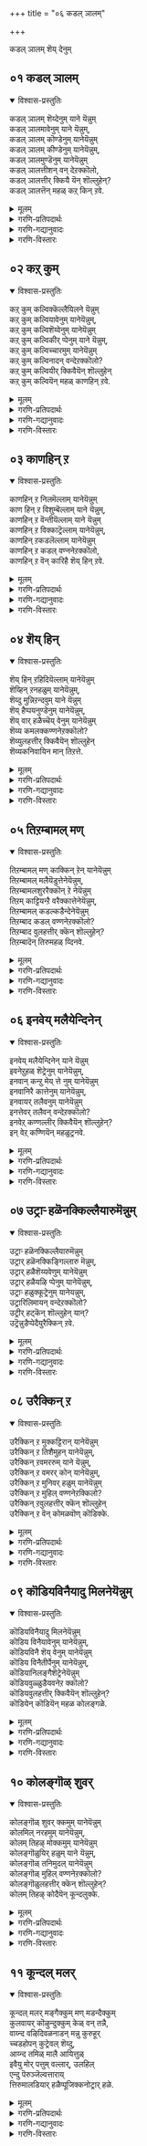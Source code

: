 +++
title = "०६ कडल् ञालम्"

+++

कडल् ञालम् शॆय् देनुम् 


## ०१ कडल् ञालम्
<details open><summary>विश्वास-प्रस्तुतिः</summary>

कडल् ञालम् शॆय्देनुम् याने यॆन्नुम्  
कडल् ञालमावेनुम् याने यॆन्नुम्,  
कडल् ञालम् कॊण्डेनुम् यानेयॆन्नुम्  
कडल् ञालम् कीण्डेनुम् यानेयॆन्नुम्,  
कडल् ञालमुण्डॆनुम् यानेयॆन्नुम्  
कडल् ञालत्तीशन् वन् देऱक्कॊलो,  
कडल् ञालत्तीर् क्कियै यॆन् शॊल्लुहेन्?  
कडल् ञालत्तॆन् महळ् कऱ् किन् ऱवे.
</details>

<details><summary>मूलम्</summary>

कडल् ञालम् शॆय्देनुम् याने यॆन्नुम्  
कडल् ञालमावेनुम् याने यॆन्नुम्,  
कडल् ञालम् कॊण्डेनुम् यानेयॆन्नुम्  
कडल् ञालम् कीण्डेनुम् यानेयॆन्नुम्,  
कडल् ञालमुण्डॆनुम् यानेयॆन्नुम्  
कडल् ञालत्तीशन् वन् देऱक्कॊलो,  
कडल् ञालत्तीर् क्कियै यॆन् शॊल्लुहेन्?  
कडल् ञालत्तॆन् महळ् कऱ् किन् ऱवे.
</details>

<details><summary>गरणि-प्रतिपदार्थः</summary>

कडल् ञालम् शॆय् देनुम् = कडलिनिन्द सुत्तुवरिद \(कडलिनिन्द मूडि बन्द\) भूमण्डलवन्नु सृष्टिसिदवळु, याने = नाने, ऎन्नुम् = ऎन्नुत्ताळॆ, कडल् ञालम् = कडलिन भूमियन्नु, आवेनुम् = ऒळहॊक्कवळू, याने ऎन्नुम् = नाने ऎन्नुत्ताळॆ, कडल् ञालम् कॊण्डॆनुम् = कडलिन भूमियन्नु याचिसि पडॆदुकॊण्डवळू, याने ऎन्नुम् = नाने ऎन्नुत्ताळॆ, कडल् ञालम् कीण्डेनुम् = कडलिन भूमियन्नु हिडिदु ऎत्तिदवनू, याने ऎन्नुम् = नाने ऎन्नुत्ताळॆ, कडल् ञालम् उण्डेनुम् = कडलिन भूमियन्नु उण्डवनू, याने ऎन्नुम् = नाने ऎन्नुत्ताळॆ, कडल् ञालत्तु ईशन् = कडलिन भूमिगॆ ऒडॆयनादवनु, वन्दु एऱि कॊलो = बन्दु \(अवळल्लि\) आवाहणॆगॊण्डिद्दानो हेगो, कडल् ञालत्तीर् क्कु = कडलिन भूमियल्लि वासिसुववरिगॆ, इयै = युक्तवागि, ऎन् शॊल्लुहेन् = एनु हेळलि, कडल् ञालत्तु = कडलिन भूमिय, ऎन् महळ् = नन्न मगळु, कऱ् किन् ऱवे = कलितिरुवुदे इदु. 
</details>

<details><summary>गरणि-गद्यानुवादः</summary>

कडलिन भूमण्डलवन्नु सृष्टिसिदवळु नाने ऎन्नुत्ताळॆ. कडलिन भूमियन्नु ऒळहॊक्कुवळु नाने ऎन्नुत्ताळॆ. कडलिन भूमियन्नु याचिसि पडॆदुकॊण्डवळू नाने ऎन्नुत्ताळॆ. कडलिन भूमियन्नु हिडिदु ऎत्तिदवळु नाने ऎन्नुत्ताळॆ. कडलिन भूमियन्नु उण्डवळु नाने ऎन्नुत्ताळॆ. कडलिन भूमिय ऒडॆयने बन्दु अवळल्लि आवाहनॆगॊण्डिद्दानो हेगो\! कडलिन भूमियल्लि वासिसुवरिगॆ युक्तवागि एनु हेळलि? कडलिन भूमिय नन्न मगळु कलितिरुवुदे इदु.
</details>

<details><summary>गरणि-विस्तारः</summary>

भक्तिय पारवश्यदिन्द परम भक्तनु हेळुव मातादरू हीगॆये\! भगवन्तनिगू तनगू याव अन्तरवू, याव भेदवू इल्लवॆन्दू, भगवन्तनु नडॆसुव दिव्याद्भुतकायगळॆल्लवूतन्नवे ऎम्ब एकीभाववन्नु व्यक्तपडिसुत्तानॆ ऎम्बुदन्नु इल्लि स्पष्टपडिसलागिदॆ. 

“कडल् ञालम् आवेनुम्................” – सृष्टिय आचॆ इद्दुकॊण्डु इडिय सृष्टियन्नु नडॆसिद परमात्म, अल्लिगे तन्न कार्यवन्नु निल्लिसलिल्ल. तन्न सृष्टिय ऎल्ल वस्तुगळल्लू – चिक्कदु, दॊड्डदु, अल्प, अतिशय ऎन्नदन्तॆ ताने अन्तर्यामियागिद्दुकॊण्डु, आ वस्तुगळु नडॆसुव ऎल्लक्कू साक्षियागिरुत्तानॆ. 

“कडल् ञालम् कॊण्डेनुम्.....................” – बलिचक्रवर्तिय अत्याशॆयनन्नु भगवन्तनु हेगॆ तडॆदिट्टनॆम्ब विषय इदु. बलिचक्रवर्तियु तानु माडुव नूरु यागगळिन्दले मूरु लोकगळ ऒडॆयने आगबल्लॆनॆन्दु बगॆदु, तॊम्बत्तॊम्बत्तु यागगळन्नु मुगिसि, नूरनॆय यागवन्नु नडॆसुत्तिद्द, देवेन्द्रनिगॆ भय हत्तितु. तन्नपदविगॆ इदरिन्द तप्पदॆ च्युतियुण्टागुवुदॆन्दु, हॆदरि भगवन्तनल्लि मॊरॆयिट्टनु. आग स्वामियु अत्याकर्षकनाद वामन वटुवागि अवतरिसि, बलिय याग शालॆगॆ बन्दु, तन्न हॆज्जॆयल्लि मूरु हॆज्जॆगळष्टु नॆलवन्नु याचिसि, बलियिन्द पडॆदुकॊण्डनु. याग समयदल्लि यारु एनन्ने बेडलि’इल्ल’ ऎन्नदन्तॆ अदन्नु नीडलेबेकॆम्ब नियमदन्तॆ, बलिय कुलगुरुवाद शुक्राचार्यरु अदन्नु निराकरिसॆन्दु ऎच्चरिसिदरू सह बिडदॆ, बलियिन्द पडॆद दानदिन्द स्वामियु सन्तोषगॊण्डु, त्रिविक्रमनागि बॆळॆदु, तन्न ऒन्दु हॆज्जॆयन्नु विस्तरिसि, भूमियॆल्लवन्नू आवरिसि, अदष्टन्नू ऒन्दे हॆज्जॆयिन्द अळॆदुकॊण्डनु. इल्लिय कतॆ इदु. 

“कडल् ञालम् कीण्डेनुम्” – भगवन्तनु स्वीकरिसिद महावराहावतारद विषय इदु. हिरण्याक्षनु भूमियन्नु कद्दु आळवाद कडलिनल्लि मुळुगिसि, ऎल्लियो कडलल्लिये अडगिकॊण्डाग, भगवन्तनु भूमियन्नु रक्षिसुवुदक्कागि, महावराहनागि अवतरिसिदनु. मत्तु कडलल्लि प्रवेशिसि, अडगिकॊण्डिद्द हिरण्याक्षनन्नु कॊन्दु भूमियन्नु तन्न कोरॆहल्लिनिन्द हिडिदु मेलक्कॆत्ति, अदर स्थानदल्लि निल्लिसिदनु. 

“कडल् ञालम् उण्डेनुम्..............प्रळय काल बन्दाग, तन्न सृष्टि नाशवागदिरलॆन्दु, भगवन्तनु इडिय भूमण्डलवन्ने अदरल्लिरुव ऎल्ला चराचरवस्तुगळ सहितवागि ऒट्टागि कबळिसि, ऎल्लवन्नू तन्न हॊट्टॆयल्लि अडगिसिट्टुकॊण्डु, मरुसृष्टियवरॆगॆ रक्षिसुत्तानॆ. 

“कडल् ञालत्तीशन्” – भूमण्डलक्कॆ मात्रवल्लदॆ, तन्न ऎल्ला सृष्टिगू अवने ऒडॆयनु.

’नायकि’य तायि हेळुत्ताळॆ- तायन्दिरे, ई नन्न मगळु तन्न मनबन्दन्तॆ मातनाडुत्ताळॆ. अवळल्लि सर्वेश्वरनु अवाहितनागिद्दानो काणॆ\! भूमिय मेलॆ बाळुत्तिरुव निमगॆ इदन्नु नानु हेगॆ विवरिसिकॊळ्ळलि? ई भूमियन्नु सृष्टिसिदवळु ताने ऎन्दू, सृष्टियागिरुव ऒन्दॊन्दु वस्तुविन अन्तर्यामियागियू इरुववळु ताने ऎन्दू, भूमियन्नु याचिसि, अदन्नु ताने पडॆदुकॊण्डवळॆन्दू, मुळुगि होद भूमियन्नु उद्धरिसिदवळू ताने ऎन्दू, भूमिय ऒडॆयळु ताने ऎन्दु हेळिकॊळ्ळुत्ताळल्ल\! इवळु कलितिरुव मातुगळन्नु कुरितु नानेनु हेळलि?

अत्यन्त केवल भक्तनु हेळुव मातादरू इदे. ताने भगवत्स्वरूपवॆन्दू, भगवन्तनिगू तनगू भेदवॆल्लियदु ऎम्ब भाववन्नु इदु स्पष्टपडिसुत्तदॆ ऎनिसुत्तदॆ.
</details>



## ०२ कऱ् कुम्
<details open><summary>विश्वास-प्रस्तुतिः</summary>

कऱ् कुम् कल्विक्कॆल्लैयिलने यॆन्नुम्  
कऱ् कुम् कल्वियावेनुम् यानेयॆन्नुम्,  
कऱ् कुम् कल्विशॆय्वेनुम् यानेयॆन्नुम्  
कऱ् कुम् कल्विकीर् प्पेनुम् याने यॆन्नुम्,   
कऱ् कुम् कल्विच्चारमुम् यानेयॆन्नुम्  
कऱ् कुम् कल्विनादन् वन्देऱक्कॊलो?  
कऱ् कुम् कल्वियीर् क्किवैयॆन् शॊल्लुहेन्  
कऱ् कुम् कल्वियॆन् महळ् काणहिन् ऱवे.
</details>

<details><summary>मूलम्</summary>

कऱ् कुम् कल्विक्कॆल्लैयिलने यॆन्नुम्  
कऱ् कुम् कल्वियावेनुम् यानेयॆन्नुम्,  
कऱ् कुम् कल्विशॆय्वेनुम् यानेयॆन्नुम्  
कऱ् कुम् कल्विकीर् प्पेनुम् याने यॆन्नुम्,   
कऱ् कुम् कल्विच्चारमुम् यानेयॆन्नुम्  
कऱ् कुम् कल्विनादन् वन्देऱक्कॊलो?  
कऱ् कुम् कल्वियीर् क्किवैयॆन् शॊल्लुहेन्  
कऱ् कुम् कल्वियॆन् महळ् काणहिन् ऱवे.
</details>

<details><summary>गरणि-प्रतिपदार्थः</summary>

कऱ् कुम् = कलियतक्क, कल्विक्कु = विद्यॆगॆ, \(ज्ञानक्कॆ\), ऎल्लै = मिति, इलने ऎन्नुम् = इल्लवल्ल ऎन्नुत्ताळॆ, कऱ् कुम् = कलियतक्क, कल्वि = विद्यॆ \(ज्ञान\), आवेनुम् = आत्मनू, याने = नाने, ऎन्नुम् = ऎन्नुत्ताळॆ, कऱ् कुम् = कलियुव, कल्वि = विद्यॆयन्नु \(ज्ञानवन्नु\) शॆय् वेनुम् = उण्टुमाडुववनू \(सृष्टिसुववनू\), याने ऎन्नुम् = नाने ऎन्नुत्ताळॆ, कऱ् कुम् कल्वि= कलियुव विद्यॆयन्नु \(ज्ञानवन्नु\) तीर् प्पेनुम् = कॊनॆगाणिसुववनू, याने ऎन्नुम् = नाने ऎन्नुत्ताळॆ, कऱ् कुम् = कल्वि = कलियुव विद्यॆय \(ज्ञानद\), चारम् = सारवु, याने ऎन्नुम् = नाने ऎन्नुत्ताळॆ, कऱ् कुम् कल्विनादर् = कलियुव विद्यॆगॆ \(ज्ञानक्कॆ\) नाथनु, वन्देर् कॊलो \(वन्दु\+एरि\+कॊलो\) = बन्दु आवाहनॆगॊण्डिद्दाळॆयो, कऱ् कुम् कल्वियर् कु = कलियतक्क विद्यॆयन्नु कलितवरिगॆ \(कलियुववरिगॆ\) इवै = इवुगळन्नु, ऎन् शॊल्लुहेन् = एनु हेळलि, कऱ् कुम् = कलियुव, कल्वि= विद्यॆयन्नु, ऎन्महळ् = नन्नमगळु, काणहिन् ऱवे = काणुत्तिरुवुवुगळन्ने. 
</details>

<details><summary>गरणि-गद्यानुवादः</summary>

कलियुत्तिरुव कण्णॆदुरल्लि काणुत्तिरुव ई विद्यॆय विषयदल्लि एनु हेळलि? कलियतक्क विद्यॆगॆ \(ज्ञानक्कॆ\) मितिऎम्बुदे इल्ल ऎन्नुत्ताळॆ. कलियतक्क आ विद्यॆगॆ \(ज्ञानक्कॆ\) आत्मनू नाने ऎन्नुत्ताळॆ. कलियुव विद्यॆयन्नु \(ज्ञानवन्नु\) उण्टुमाडुववनू नाने ऎन्नुत्ताळॆ. कलियुव विद्यॆयन्नु \(ज्ञानवन्नु\) मुगिसुववनू नाने ऎन्नुत्ताळॆ. कलियुव विद्यॆय \(ज्ञानद\) शरवे नानु ऎन्नुत्ताळॆ. कलियुव विद्यॆय नाथने बन्दु \(इवळल्लि\) आवाहनॆगॊण्डिद्दानो हेगो? 
</details>

<details><summary>गरणि-विस्तारः</summary>

भगवन्तनु ज्ञानस्वरूपि. ऎल्ला विद्यॆगळू कलिसतक्कद्दु भगवन्तनन्नु कुरित ज्ञानवन्ने, हागॆ कलियुत्त, ऎल्ला विद्यॆगळल्लि प्रावीण्यतॆ पडॆयुवुदक्कॆ कॊनॆ ऎम्बुदे इल्ल. ऎष्टु अल्पवागि कलितरू, अदरिन्दले भगवन्तनन्नु अरितुकॊळ्ळबहुदु. एकॆन्दरॆ भगवन्तनु कलियतक्क ऎल्ल विद्यॆगळ सारवे? 

\(कऒयुव विद्यॆगॆ आदियाद ’अ’कारवे सर्वेश्वर’ ऎन्दन्तॆ\)

नायकिय तायि हेळुत्ताळॆ- तायन्दिरे, ईग अक्षराभ्यासवन्नु मॊदलु माडिरुव नन्न मगळु हेळुव मातुगळिगॆ नानेनु हेळलि? “विद्यॆ अथवा ज्ञानक्कॆ मितियुण्टे? विद्यॆयॆल्लक्कु अन्तरात्मनु नाने ऎन्नुत्ताळॆ. अदर सारवू नाने\! विद्यॆयॆल्लवू नाने\! अदर सारवू नाने\! विद्यॆगॆ अन्त्यवू नाने” ऎन्दु मुन्तागि हेळुत्ताळल्ल\! विद्याधिदेवतॆयाद भगवन्तने अवळल्लि आह्वानगॊण्डु, अवळ बायिन्द हीगॆल्ला आडिसुत्तानो हेगो?
</details>



## ०३ काणहिन् ऱ
<details open><summary>विश्वास-प्रस्तुतिः</summary>

काणहिन् ऱ निलमॆल्लाम् यानेयॆन्नुम्  
काण हिन् ऱ विशुम्बॆल्लाम् याने यॆन्नुम्,   
काणहिन् ऱ वॆन्तीयॆल्लाम् याने यॆन्नुम्  
काणहिन् ऱ विक्काट्रॆल्लाम् यानेयॆन्नुम्,  
काणहिन् ऱकडलॆल्लाम् यानेयॆन्नुम्  
काणहिन् ऱ कडल् वण्ननेऱक्कॊलो,  
काणहिन् ऱ वॆन् कारिहै शॆय् हिन् ऱवे.
</details>

<details><summary>मूलम्</summary>

काणहिन् ऱ निलमॆल्लाम् यानेयॆन्नुम्  
काण हिन् ऱ विशुम्बॆल्लाम् याने यॆन्नुम्,   
काणहिन् ऱ वॆन्तीयॆल्लाम् याने यॆन्नुम्  
काणहिन् ऱ विक्काट्रॆल्लाम् यानेयॆन्नुम्,  
काणहिन् ऱकडलॆल्लाम् यानेयॆन्नुम्  
काणहिन् ऱ कडल् वण्ननेऱक्कॊलो,  
काणहिन् ऱ वॆन् कारिहै शॆय् हिन् ऱवे.
</details>

<details><summary>गरणि-प्रतिपदार्थः</summary>

काणहिन् ऱ = कण्णॆदुरल्लिरुव, निलम् ऎल्लाम् = भूमियॆल्लवू, याने ऎन्नुम् = कण्णिगॆ काणिसुव ऎल्ला आकाशवू, याने ऎन्नुम् = नाने ऎन्नुत्ताळॆ, काणहिन् ऱ = कण्णॆदुरिगॆ अनुभविसुत्तिरुव, वॆम् ती ऎल्लाम् = सुडुव बॆङ्कियॆल्ला, याने ऎन्नुम् = नाने ऎन्नुत्ताळॆ, काणहिन् ऱ = अनुभविसुत्तिरुव \(बीसुत्तिरुव, वस्तुगळन्नु काणुवन्तॆ अलुगिसुत्तिरुव\) इकाट्रु ऎल्लाम् = ई गाळियॆल्ला, याने ऎन्नुम् = ऎन्नुत्ताळॆ, काणहिन् ऱ = अपारवागि काणुत्तिरुव, कडल् ऎल्लाम् = ऎल्ला कडलू, याने ऎन्नुम् = नाने ऎन्नुत्ताळॆ,द् काणहिन् ऱ = \(ई ऎल्ला रूपगळल्लू\) काणुत्तिरुव, कडल् वण्नन् = कडलवण्ननु \(भगवन्तनु\), एऱ कॊलो = आवाहनॆयागिद्दानो काणॆ, काणहिन् ऱ = नम्मॆदुरल्लि बाळुत्तिरुव, उलहत्तीर्क्कू = लोकिगरिगॆ, ऎन् शॊल्लुहेन् = एनु हेळलि, काणकिन् ऱ, = अनुभविसि काणुत्तिरुव, ऎन् कारि है = नन्न मगळु, शॆय्हिन् ऱवॆ = माडुत्तिरुवुदन्नॆल्ला. 
</details>

<details><summary>गरणि-गद्यानुवादः</summary>

कण्णॆदुरल्लिरुव ऎल्ला भूमियू नाने ऎन्नुत्ताळॆ. कण्णिगॆ काणिसुव ऎल्ला आकाशवू नाने ऎन्नुत्ताळॆ, कण्णॆदुरल्लि अनुभविसुत्तिरुव सुडुव बॆङ्कियॆल्लवू नाने ऎन्नुत्ताळॆ. कण्णिगॆ काणुवन्तॆ स्पर्शिसुत्ता वस्तुगळन्नु अलुगिसुव ई गाळियॆल्लवू नाने ऎन्नुत्ताळॆ. मितियिल्लदन्तॆ काणुत्तिरुव ऎल्ला कडलू नाने ऎन्नुत्ताळॆ. नन्न मगळु अनुभविसि माडुत्तिरुवुदु ऎल्लवू नाने ऎन्नुत्ताळॆ. नम्मॆदुरल्लि बाळुत्तिरुव लोकिगरिगॆ नानेनु हेळलि? 
</details>

<details><summary>गरणि-विस्तारः</summary>

नॆल, नीरु, बॆङ्कि, गाळि, बानु – इवुगळन्नु पञ्चभूतगळु ऎन्नुत्तारॆ. ऎल्लवू भगवन्तन सृष्टिये. ऎल्लवन्नू भगवन्तन स्वरूप ऎन्नुत्तारॆ. ’प्रकृति’ ऎम्ब भगवन्तन स्वरूप अदेये. हागॆ तिळिदु भाविसुववरु भगवद्भक्तरु. प्रापञ्चिक जीवन नडॆसुत्तिरुव सामान्य जनरिगॆ ई विषय तिळियुवुदिल्ल. तम्म जीवनद मार्गवॊन्दे सरियाद ऒप्पुव मार्गवॆन्दू मिक्कॆल्ल बगॆय कॆलस, नडतॆगळु विचित्रवॆन्दू काणिसुवुदु ई प्रापञ्चिकरिगॆ. ई विषयवन्नु ई पाशुर हेळुत्तदॆ. 

लोकिगळु ऎन्दिद्दरू लोकिगरे. अवरिगॆ भगवद्विषयवद अनुभवगळू, अवुगळन्नु कुरित मातुगळू अरिवागुवुदादरू हेगॆ? तम्महादियल्लिरद इतररन्नु अवरु विचित्र मनुष्यरॆन्दू, अरॆहुच्चरॆन्दू, बुद्धिगॆट्टवरॆन्दू हास्यमाडुत्ता, अणकमाडुत्ता, हिंसिसुत्ता बाळुवुदे अवर कॆलस. 

’नायकि’य तायि हेळुत्ताळॆ. नन्न मगळु भगवद्विषयवादवुगळल्लिये मुळुगि तेलुववळु. अवळ कण्णिगॆ काणिसुव ऎल्लवू, अवळु अनुभविसुवुदॆल्लवू, भगवत्स्वरूपवे. अदक्कॆ तक्क हागॆ अवळ नडॆ, नुडि, आचारगळु. नम्म जॊतॆयल्लि, अवळ कण्णॆदुरल्लि वासिसुव लोकिगरिगॆ ई विषयवन्नु नानु हेगॆ विवरिसलि? हेगॆ अरिवु माडिकॊडलि? एनु हेळि अवरन्नु नम्बिसलि?
</details>



## ०४ शॆय् हिन्
<details open><summary>विश्वास-प्रस्तुतिः</summary>

शॆय् हिन् ऱहिदियॆल्लाम् यानेयॆन्नुम्  
शॆय्हिन् ऱनहळुम् यानेयॆन्नुम्,  
शॆय्दु मुन्निऱन्दवुम् याने यॆन्नुम्  
शॆय् हैप्पयनुण्डेनुम् यानेयॆन्नुम्,  
शॆय् वार् हळैच्चॆय् वेनुम् यानेयॆन्नुम्  
शॆय्य कमलक्कण्णनेऱक्कॊलो?  
शॆय्युलहत्तीर् क्किवैयॆन् शॊल्लुहेन्  
शॆय्यकनिवायिन मान् तिऱत्ते.
</details>

<details><summary>मूलम्</summary>

शॆय् हिन् ऱहिदियॆल्लाम् यानेयॆन्नुम्  
शॆय्हिन् ऱनहळुम् यानेयॆन्नुम्,  
शॆय्दु मुन्निऱन्दवुम् याने यॆन्नुम्  
शॆय् हैप्पयनुण्डेनुम् यानेयॆन्नुम्,  
शॆय् वार् हळैच्चॆय् वेनुम् यानेयॆन्नुम्  
शॆय्य कमलक्कण्णनेऱक्कॊलो?  
शॆय्युलहत्तीर् क्किवैयॆन् शॊल्लुहेन्  
शॆय्यकनिवायिन मान् तिऱत्ते.
</details>

<details><summary>गरणि-प्रतिपदार्थः</summary>

शॆय् हिन् ऱ किदि ऎल्लाम् = माडुत्तिरुव\(ईगिन\)दॆल्लवू, याने ऎन्नुम् = नाने ऎन्नुत्ताळॆ, शॆय् हिन् ऱनहळुम् = मुन्दॆ माडबेकादद्दॆल्लवू, याने ऎन्नुम् = नाने ऎन्नुत्ताळॆ, शॆय् है पयन् उण्डेनुम् = माडुव कर्मद फलवन्नु उण्णुववनू याने ऎन्नुम् = नाने ऎन्नुत्ताळॆ, शॆय् वार् हळै = कर्ममाडुववरन्नु, शॆय् वॆनुम् = सृष्टिसुववनू, याने ऎन्नुम् = नाने ऎन्नुत्ताळॆ, शॆय्यकमलम् = कॆन्दावरॆयन्तॆ \(विशालवू आकर्षकवू आद\), कण्णने = कण्णुळ्ळवने, एऱकिलो = आवाहनॆगॊण्डिद्दानो हेगो? शॆय् उलत्तीर् क्कू = कर्मदल्लि तॊडगिरुव लोकिगरिगॆ, इवै = इवुगळन्नु, ऎन् शॊल्लुहेन् = एनॆन्दु हेळलि? शॆय्य = कॆम्पगिरुव, कनिवायिन् = हण्णिनन्तॆ तुटिगळिरुव, मान् तिऱत्ते = जिङ्कॆयन्तॆ चञ्चलळागिरुव रीतियवळ विषयवागि. 
</details>

<details><summary>गरणि-गद्यानुवादः</summary>

ईग माडुवदॆल्लवू नाने ऎन्नुत्ताळॆ. मुन्दॆ माडबहुदादवॆल्ला नाने ऎन्नुत्ताळॆ. हिन्दॆ माडियादद्दॆल्ला नाने ऎन्नुत्ताळॆ माडुव कर्मकर्मद फलवन्नुण्णुववनू नाने ऎन्नुत्ताळॆ. कर्ममाडुववरन्नु सृष्टिसिदवनू नाने ऎन्नुत्ताळॆ. कॆन्दावरॆयन्तॆ विशालवू आकर्षकवू आद कण्णुळ्ळवने आवाहनॆगॊण्डिद्दानो हेगो? कर्मदल्लि तॊडगिरुव लोकिगरिगॆ, कॆम्पगॆ हण्णिनन्तिरुव जिङ्कॆयन्तॆ चञ्चलळागिरुववळ विषयदल्लि इवुगळन्नु एनॆन्दु हेळलि? 
</details>

<details><summary>गरणि-विस्तारः</summary>

’नायकि’ य तायि हेळुत्ताळॆ- तायन्दिरे, नीवु ई लोकदल्लिद्दु इल्लिन कर्मगळल्लि निरतरागिरुववरु. नन्न मगळादरो “भूत, वतमान, भविष्यत्तुगळल्लि अडागिरुव कर्मगळन्नॆल्ला नडॆसुववनु नाने” ऎन्नुत्ताळॆ. “आ कर्मफलगळन्नॆल्ला उण्णुववनू नाने” ऎन्नुत्ताळॆ. कर्मगळल्लि तॊडगिरुव इहलोकद कर्मजीविगळन्नु सृष्टिसिदवनू नाने” ऎन्नुत्ताळॆ. इदक्कॆल्ल, कॆन्दावरॆयन्तॆ सुन्दरवूआकर्षकवू आद आ सर्वेश्वरने अवळल्लि आवाहनॆगॊण्डिद्दानो हेगो\! जिङ्कॆय कण्णिन चपलाक्षियू, तॊण्डॆहण्णिन तुटियुळ्ळवळू आद नन्न मगळ विचित्रस्वभाववन्नु एनॆन्दु हेळलि\!
</details>



## ०५ तिऱम्बामल् मण्
<details open><summary>विश्वास-प्रस्तुतिः</summary>

तिऱम्बामल् मण् काक्किन् ऱेन् यानेयॆन्नुम्  
तिऱम्बामल् मलैयॆडुत्तेनेयॆन्नुम्,  
तिऱम्बामलशुररैक्कॊन् ऱे नेयॆन्नुम्  
तिऱम् काट्टियन्ऱै वरैक्कात्तेनेयॆन्नुम्,  
तिऱम्बामल् कडल्कडैन्देनेयॆन्नुम्  
तिऱम्बाद कडल् वण्णनेऱक्कॊलो?  
तिऱम्बाद वुलहत्तीर् क्कॆन् शॊल्लुहेन्?  
तिऱम्बादॆन् तिरुमहळ् य्दिनवे.
</details>

<details><summary>मूलम्</summary>

तिऱम्बामल् मण् काक्किन् ऱेन् यानेयॆन्नुम्  
तिऱम्बामल् मलैयॆडुत्तेनेयॆन्नुम्,  
तिऱम्बामलशुररैक्कॊन् ऱे नेयॆन्नुम्  
तिऱम् काट्टियन्ऱै वरैक्कात्तेनेयॆन्नुम्,  
तिऱम्बामल् कडल्कडैन्देनेयॆन्नुम्  
तिऱम्बाद कडल् वण्णनेऱक्कॊलो?  
तिऱम्बाद वुलहत्तीर् क्कॆन् शॊल्लुहेन्?  
तिऱम्बादॆन् तिरुमहळ् य्दिनवे.
</details>

<details><summary>गरणि-प्रतिपदार्थः</summary>

तिऱम्बामल् = \(नीति नियमगळन्नु\) स्वल्पवू तप्पदन्तॆ, मण् = भूलोकवन्नु, काक्किन् ऱेन् = रक्षिसुत्तेनॆ, याने ऎन्नुम् = नाने ऎन्नुत्ताळॆ, तिर्सम्बामल्= चलिसदन्तॆ \(दृढवागि\), मलै ऎडुत्तेने = बॆट्टवन्नु ऎत्तिहिडिदॆनल्ल, ऎन्नुम् = ऎन्नुत्ताळॆ, तिऱम्बामल् = हिम्मॆट्टदन्तॆ, अशुररै= राक्षसरन्नु, कॊन् ऱेने = कॊल्लुवॆनल्ल, ऎन्नुम् = ऎन्नुत्ताळॆ, तिऱम् काट्टि = मार्गवन्नु \(उपायवन्नु\) तोरिसि, अन्ऱु = अन्दु \(हिन्दिन कालदल्लि\), ऐवरै = ऐवरन्नु पाण्डवरन्नु\), कात्तेने = रक्षिसिदॆनल्ल, ऎन्नुम् = ऎन्नुत्ताळॆ. तिऱम्बामल् = निर्धारक्कॆ तप्पदन्तॆ, कडल् = कडलन्नु, कडैन्देने = तडॆदॆनल्ल, ऎन्नुम्= ऎन्नुत्ताळॆ, तिऱम्बाद = तन्न रक्षणॆय हॊणॆयन्नु तप्पद, कडल् वण्णन् = कडलवण्ननु, \(सर्वेश्वरनु\), एऱकॊलो = आवाहनॆगॊण्डिद्दानो हेगो, तिऱम्बाद = \(निम्म\) दारियन्नु बिडद \(नीवु हेळुव प्रापञ्चिक रीतियल्ले हेळुत्तिरुव\), उलहत्तीर् क्कु = लोकिगरिगॆ, ऎन् शॊल्लुहेन् = एनु हेळलि? तिऱम्बाद = नम्म दारिगॆ \(लोकिगर दारिगॆ\) बरद, ऎन्= नन्न, तिरुमहळ् = सकलैश्वर्यसम्पन्नळाद मगळु, ऎय्दिनवे = पडॆदिरुअ रीतियन्नु कुरितु. 
</details>

<details><summary>गरणि-गद्यानुवादः</summary>

’नीति नियमगळन्नु स्वल्पवू तप्पदन्तॆ भूलोकवन्नु नाने रक्षिसुत्तेनॆ’ ऎन्नुत्ताळॆ. ’चलिसदन्तॆ दृढवागि बॆट्टवन्नु ऎत्तिहिडिद्नल्ल’ ऎन्नुत्ताळॆ. हिम्मॆट्टदन्तॆ राक्षसरन्नु कॊन्दॆनल्ल’ ऎन्नुत्ताळॆ. ’मार्गवन्नु \(उपायवन्नु\)तोरिसि, अन्दु, ऐवरन्नु रक्षिसिदॆनल्ल’ ऎन्नुत्ताळॆ. ’निर्धारक्कॆ तप्पदन्तॆ कडलन्नु कडॆदॆनल्ल’ ऎन्नुत्ताळॆ. तन्न रक्षणॆय हॊणॆयन्नु तप्पद कडलवण्णनाद सर्वेश्वरनु आवाहनॆगॊण्डिद्दानो हेगो? निम्म दारियन्नु बिडद \(प्रापञ्चिक रीतियल्ले हेळुत्तिरुव\) लोकिगरिगॆ एनु हेळलि? लोकिगर दारिगॆ बरद सकलैश्वर्य सम्पन्नळाद नन्न मगळु पडॆदिरुव रीतियन्नु कुरितु.
</details>

<details><summary>गरणि-विस्तारः</summary>

भगवन्तन गुणगान इल्लियू ऒन्दुरीतियल्लि नडॆयुत्तदॆ.

“तिऱम्बामल् मण् काक्किन् ऱेने” – ऎरडु विषयगळ सूचनॆ इल्लि काणुत्तदॆ. हिरण्याक्षनु भूमियन्नु कद्दॊय्दु कडलल्लि अडगिकॊण्डाग, भगवन्तनु महावराहनागि अवतरिसि, अवनन्नु कॊन्दु भूमियन्नु अदर स्थानदल्लिरिसिदनु. इदु ऒन्दु विषय. प्रतिप्रळय \(दैनन्दिन प्रळय\) नडॆयुवागलू, भगवन्तनु भूमियन्नु इडियागि कबळिसि, तन्न हॊट्टॆयल्लिट्टु रक्षिसुत्तानॆ. मत्तॆ अदन्नु अदर स्थानदल्लि इरिसुत्तानॆ. 

’तिऱम्बामल् मलैऎडुत्तॆने” – इल्लियू ऎरडु विषयगळु बरुत्तवॆ. समुद्रमथनद कालदल्लि, मन्दरपर्वतवु मुळुगिहोगदन्तॆ भगवन्तनु महाकूर्मनागि अवतरिसि, अदरडियल्लि निन्तु, आ कार्यवन्नु साधिसिकॊट्टनु – इन्दु ऒन्दु विषय. श्रीकृष्णावतारदल्लि भगवन्तनु बालकृष्णनागिये, गोवर्धनगिरियन्नॆत्ति हिडिदु, अदरडियल्लि एळुदिनगळ काल देवेन्द्रनु सुरिसिद सततवाद बिरुसु मळॆयिन्द इडिय नन्दगोकुलद गोवळरन्नू गोवुगळन्नू रक्षिसिदनु – इदु इन्नॊन्दु. 

“तिऱम्बामल् अशुररैकॊन् ऱेने” – इदु भगवन्तन मुख्य कर्तव्य. यावयाव कालदल्लि असुरर हाअळि हॆच्चुत्तदॆये आगलॆल्ला भगवन्तनु ऒन्दल्ल ऒन्दु रीतियल्लि अवरन्नु निग्रहिसि, कॊन्दु, सज्जनर रक्षणॆ माडुत्तानॆ. इदु वराह नरसिंह, राम, कृष्णावतारगळल्लि काणबहुदु. 

तिऱम् काट्टि.................कात्तेने” – धर्मप्रवर्तकराद पञ्चपाण्डवर बॆम्बलिगनागि निन्तु, भगवन्तनु अवरिगॆ कौरवरिन्द बन्द ऎल्ल बगॆय तॊन्दरॆगळन्नू निवारिसिदनु, श्रीकृष्णनागि. पाण्डवरु नन्न पञ्चप्राणगळु ऎन्दु भाविसिद्दनल्लवे भगवन्त\!

“तिऱम्बामल् कडल् कडैन्देने” – देवतॆगळन्नु ऎडॆबिडदन्तॆ पीडिसुत्तिद्द दानवरिन्द देवतॆगळन्नु तप्पिसि, अवरिगॆ अमरत्ववन्नु नीडुवुदक्कागि, भगवन्तनु पाल्गडलन्नु देवदानवरिन्दले कडॆयिसिदनु. अदक्कॆ मन्दर पर्वतवन्नु कडॆगोलन्नागियू, वासुकियन्नु कडॆयुव हग्गवागियू माडि, ताने महाकूर्मनागि अदरडियल्लि निन्तु, कडलन्नु कडॆयिसि, अमृतवन्नु पडॆदु, अदन्नु देवतॆगळिगॆ मात्रवे हञ्चि, अवरन्नु अमररन्नागिसिदनु. 

“तिऱम्बाद वुलहत्तीर् क्कॆन्न शॊल्लुहेन्” – लोकिगरु तम्म प्रापञ्चिक मार्गवन्नु बिट्टुकॊडुववरल्ल. भगवद्विषयवन्नु अवरिगॆ ऎष्टॆष्टु हेळिदरू व्यर्थ. 

’नायकि’य तायि हेळुत्ताळॆ- तायन्दिरे, नीवु निम्म जीवनद रीतियन्नु बिट्टुकॊडुवुदिल्लवल्ल. नन्न मगळु प्रापञ्चिक मार्गवन्नु तॊरॆदु नडॆयुत्तिरुवळु. अवळु हेळुव मातुगळॆल्ल भगवद्विषयवे. अवळु हेळुव मातुगळन्नु केळिदरॆ, भगवन्तने अवळल्लि आवाहनॆगॊण्डु आडुत्तिरुवनो ऎनिसुत्तदॆ. ऎल्लवू अवनाद्भुतलीलॆगळे. इदन्नु निमगॆ नानु अरिवु माडुवुदादरू हेगॆ?
</details>



## ०६ इनवेय् मलैयेन्दिनेन्
<details open><summary>विश्वास-प्रस्तुतिः</summary>

इनवेय् मलैयेन्दिनेन् याने यॆन्नुम्  
इवनेऱुहळ् शॆट्रेनुम् यानेयॆन्नुम्,  
इनवान् कन्ऱु मेय् त्ते नुम् यानेयॆन्नुम्  
इनवानिरै कात्तेनुम् यानेयॆन्नुम्,  
इनवायर् तलैवनुम् यानेयॆन्नुम्  
इनत्तेवर् तलैवन् वन्देऱक्कॊलो?  
इनवेऱ् कण्णल्लीर् क्किवैयॆन् शॊल्लुहेन्?  
इन् वेऱ् कण्णियॆन् महळुट्रनवे.
</details>

<details><summary>मूलम्</summary>

इनवेय् मलैयेन्दिनेन् याने यॆन्नुम्  
इवनेऱुहळ् शॆट्रेनुम् यानेयॆन्नुम्,  
इनवान् कन्ऱु मेय् त्ते नुम् यानेयॆन्नुम्  
इनवानिरै कात्तेनुम् यानेयॆन्नुम्,  
इनवायर् तलैवनुम् यानेयॆन्नुम्  
इनत्तेवर् तलैवन् वन्देऱक्कॊलो?  
इनवेऱ् कण्णल्लीर् क्किवैयॆन् शॊल्लुहेन्?  
इन् वेऱ् कण्णियॆन् महळुट्रनवे.
</details>

<details><summary>गरणि-प्रतिपदार्थः</summary>

इनम् वेय् = दट्टवाद बिदिरिन, मलै = बॆट्टवन्नु, एन्दिनेन् = ऎत्तिहिडिदवनु, याने ऎन्नुम् = ऎन्नुत्ताळॆ, इनम् एऱुहळ् = ऒट्टागि नुग्गि बन्द ऎत्तुगळन्नु, शॆट्रेनुम् = कॊन्दवनु, याने ऎन्नुम् = नाने ऎन्नुत्ताळॆ, इनम् आन् कन्ऱु = करुगळ मन्दॆयन्नु, कात्तेनुम् = काय्दवनु, याने ऎन्नुम् = नाने ऎन्नुत्ताळॆ. इनमायर् = गोवळर कूटगळ, तलैवन् = \(ऒडॆयनु\) यजमाननु, याने ऎन्नुम् = नाने ऎन्नुत्ताळॆ, इनम् तेवर् = देवतॆगळ कूटगळिगॆ, तलैवन् = ऒडॆयनु, वन्दु = बन्दु, एऱकॊलो = आवाहनॆगॊण्डिद्दानो हेगो? इनम् वेल्कण्णलीर् क्कू = सुन्दरवाद वेलायुधदन्तॆ कण्णुगळुळ्ळ निमगॆ, ऎन् शॊल्लुहेन् = एनु हेळलि? इनम् वेल् कण्णि = सुन्दरवाद वेलायुधद हागॆ कण्णुळ्ळवळाद, ऎन् महळ् = नन्न मगळु, ऊट्रववे = बहळवागि हेळुवुदु इवे. 
</details>

<details><summary>गरणि-गद्यानुवादः</summary>

दट्टवाद बिदिरिन बॆट्टवन्नु ऎत्ति हिडिदवनुनाने’ ऎन्नुत्ताळॆ. ऒट्टागि नुग्गि बन्द ऎत्तुगळन्नु कॊन्दवनु नाने’ ऎन्नुत्ताळॆ, ’करुगळ मन्दॆयन्नु काय्दवनु नाने’ ऎन्नुत्ताळॆ. ’गोवळर कूटक्कॆ ऒडॆयनु नाने’ ऎन्नुत्ताळॆ. ’देवतॆगळ कूटक्कॆ ऒडॆयनु बन्दु आवाहनॆयागिद्दानो काणॆ. सुन्दरवाद वेलायुधदन्तॆ \(विशालवाद\) कण्णुगळुळ्ळवराद निमगॆ एनु हेळलि? सुन्दर वेलायुधद हागॆ कण्णुळ्ळवळाद नन्न मगळु बहळवागि हेळुवुदु हीगॆये \(इवुगळन्ने\). 
</details>

<details><summary>गरणि-विस्तारः</summary>

ई पाशुरदल्लि भगवन्तन श्रीकृष्णावतारद लीलॆगळन्नु \(कॆलवन्नु\) कुरितु हेळलागुत्तिदॆ. 

“इनवेय् मलै...................” – भगवन्तनु बालकृष्णनागिये, देवेन्द्रन गर्ववन्नु खण्डिसुवुदक्कागि माडिद विषयवन्नुकुरितद्दु इदु. गोवळरु प्रतिवर्षवू पद्धतियन्तॆ माडुत्तिद्द इन्द्रपूजॆयन्नु बिडिसि, अदक्कॆ बदलागि गोवर्धनगिरिय पूजॆ माडुवन्तॆ बालकृष्णनु सलहॆमाडि, अदरन्तॆ नडॆसिसिदनु. देवेन्द्रनिगॆ कडुकोप बन्तु. इडिय नन्दगोकुलवन्ने नाशमाडिबिडुवुदागि योचिसि, बहळ बिरुसाद मळॆयन्नु, सततवागि, एळु दिनगळ काल सुरिसिदनु.आदरॆ, बालकृष्णनु गोवर्धनपर्वतवन्ने ऎत्ति हिडिदु, तन्नकिरुबॆरळ मेलॆ निल्लिसि, एळु दिनगळ काल ऎल्ल गोवळरन्नू गोवुगळन्नू अदरडियल्लि आनन्दवागि इरिसिकॊण्डिद्दनु. इदन्नु कण्ड देवेन्द्रनिगॆ अपमानवायितु – ऎम्बुदु इल्लिय विषय. भगवन्तनु ऎल्ल कालक्कू ऎल्लरिगू रक्षकनल्लवे? 

“इनवेऱहळ्....................” – सत्यॆ ऎम्बवळन्नु मदुवॆयागलु अवळ तन्दॆ कुम्भनु फणवागि इट्टिद्द एळु कॊब्बिद्द गूळिगळन्नु श्रीकृष्णनु ऒब्बने हिडिदु पळगिसिद सामर्थ्यद विषय इदु. भगवन्त सर्वशक्तनल्लवॆ? 

“इन् वान् कन्ऱु...................” मत्तु ’इनवानिरै..................” – नन्दगोकुलदल्लि, श्रीकृष्णनु बॆळॆयुत्तिद्दाग, अल्लिन् गोवळ बालकर सङ्गड करुगळन्नु दनगळन्नु मेयिसलु कादिगॆ होगुत्तिद्दनु. अल्लि अवरन्नु नानारीतियल्लि आनन्दपडिसुत्तिद्दनु. काळिन्दी मडुविनिळक्कॆ धुमुकि, काळीय सर्पवन्नु कॆणकि, अदर फणगळ मेलॆ कुणिदाडि, अवरन्नु सन्तोषगॊळिसिद्दू आगले.

“इनवायर्.........................” – कंसनन्नु कॊन्द बळिक, उग्रसेन महाराजनन्नु सॆरॆयिन्द बिडिसि, अवनिगॆ पट्टकट्टिद्दरू सह, गोवळरु श्रीकृष्णनन्नु तम्म ऒडॆयनन्नागि गणिसिद्दरु. द्वारकावतियल्लियू श्रीकृष्णनु अवर ऒडॆयने.

’नायकि’य तायि हेळुत्ताळॆ – सुन्दरियराद तायन्दिरे, नन्न मगळ मातुगळे विचित्र. भगवन्तन गुणगानमाडुव रीतियल्लि अवुगळन्नॆल्ला ताने माडिद्दॆन्दु हेळुत्ताळॆ. गोवर्धन गिरियन्नु ऎत्ति हिडिददू, गोवळरॊडनॆ दनकरुगळन्नु मेयिसलु काडिगॆ होगुत्तिद्दद्दू, एळु गूळिगळन्नु ऒण्टियागिये ऎदुरिसि, पळगिसिद्दू, गोवळर नायकनॆनिसिद्दू – ऎल्लवू ताने ऎन्नुत्ताळॆ, अवळ मेलॆ आ भगवन्तन आवाहनॆयागिद्दानो काणॆ. नानेनु माडलि?
</details>



## ०७ उट्रार्‍ हळॆनक्किल्लैयारुमॆन्नुम्
<details open><summary>विश्वास-प्रस्तुतिः</summary>

उट्रार्‍ हळॆनक्किल्लैयारुमॆन्नुम्  
उट्रार् हळॆनक्किङ्गिल्लारु मॆन्नुम्,  
उट्रार् हळैशॆय्यवेणुम् यानेयॆन्नुम्  
उट्रार् हळैयऴि प्पेनुम् यानेयॆन्नुम्,  
उट्रार्‍ हळुक्कूट्रेनुम् यानेयन्नुम्,  
उट्रारिलिमायन् वन्देऱक्कॊलो?  
उट्रीर् हट्कॆन् शॊल्लुहेन् यान्?   
उट्रॆन्नुडैप्पेदैयुरैक्किन् ऱवे.
</details>

<details><summary>मूलम्</summary>

उट्रार्‍ हळॆनक्किल्लैयारुमॆन्नुम्  
उट्रार् हळॆनक्किङ्गिल्लारु मॆन्नुम्,  
उट्रार् हळैशॆय्यवेणुम् यानेयॆन्नुम्  
उट्रार् हळैयऴि प्पेनुम् यानेयॆन्नुम्,  
उट्रार्‍ हळुक्कूट्रेनुम् यानेयन्नुम्,  
उट्रारिलिमायन् वन्देऱक्कॊलो?  
उट्रीर् हट्कॆन् शॊल्लुहेन् यान्?   
उट्रॆन्नुडैप्पेदैयुरैक्किन् ऱवे.
</details>

<details><summary>गरणि-प्रतिपदार्थः</summary>

उट्रार् हळ् = \(ननगिन्त\) उत्तमरु \(दॊड्डवरु, श्रेष्ठरु\), ऎन्नक्कु इल्लै= ननगॆ इल्ल, यारुम् ऎन्नुम् = यारू, ऎन्नुत्ताळॆ, उट्रार् हळ् = ननगॆ बेकादवरु \(बन्धुगळु\), ऎनक्कु = ननगॆ, इङ्गु = इल्लि \(ई लोकदल्लि\), ऎल्लारुम् = ऎल्लरू, ऎन्नुम् = ऎन्नुत्ताळॆ, उट्रार् हळै = नन्न बन्धुगळन्नु, शॆय्यवेणुम् = बद्धमाडिकॊळ्ळतक्कवन \(उण्टुमाडिकॊळ्ळतक्कवनु\), याने ऎन्नुम् = नाने ऎन्नुत्ताळॆ, उट्रार् हळै = हिरिमॆपडुववरन्नु, अऴिप्पेनुम् = नाशपडिसतक्कवनू, याने = नाने, ऎन्नुम् = ऎन्नुत्ताळॆ, उट्रार् हळुक्कु = ननगॆ बेकादवरिगॆ, उट्रेनुम् = बन्धुवागतक्कवनू \(ऒदगिबरतक्कवनू\), याने ऎन्नुम् = नाने ऎन्नुत्ताळॆ, उट्रार् इलि = श्रेष्ठरे \(तनगिन्त हॆच्चिनवरे इल्लद\), मायन् = आश्चर्यकारियु \(मायनु\), वन्दु = बन्दु, एऱिकॊलो = आवाहनॆगॊण्डिद्दानो हेगो, उट्रीर् हट्कु = लोकिगरराद निमगॆ \(इहलोकद नन्न बन्धुगळि\), ऎन् शॊल्लुहेन् = एनु हेळलि, यान् = नानु, उट्र = वास्तववागियू \(नडॆदद्दु नडॆद हागॆ\), ऎन्नुडै = नन्न, पेदै = अरिवु काणद मगळु \(अज्ञानि मगळु\), उरैक्किन् ऱवे = हेळुव मातुगळे इवु. 
</details>

<details><summary>गरणि-गद्यानुवादः</summary>

’यारू ननगिन्त श्रेष्ठरिल्ल’ ऎन्नुत्ताळॆ. इहलोकदल्लिरुववरॆल्लरू ननगॆ बेकादवरे \(बन्धुगळे\)” ऎन्नुत्ताळॆ. “ननगॆ बेकादवरन्नु उण्टुमाडिकॊळ्ळतक्कवनू नाने” ऎन्नुत्ताळॆ. “हिरिमॆपडुववरन्नु नाशपडिसुववनू नाने” ऎन्नुत्ताळॆ. “ननगॆ बेकादवरिगॆ ऒदगिबरतक्कवनू नाने” ऎन्नुत्ताळॆ. तनगिन्त हॆच्चिनवरे इल्लद आ मायनु बन्दु आवाहनॆगॊण्डिद्दानो हेगो? इहलोकद नन्न बन्धुगळाद निमगॆ नानेनु हेळलि? वास्तववागियू नन्न अरिवु काणद मगळु हेळुव मातुगळे इवु. 
</details>

<details><summary>गरणि-विस्तारः</summary>

भगवन्तन कृपॆय वैशाल्यवन्नु ऎष्टु सुन्दरवागि इल्लि वर्णिसिद्दारॆ, कण्डिरा\! 

“उट्रार् हळ् ऎनक्किल्लैयारुम्” – “नाने सर्वश्रेष्ठ. ननगिन्तलू दॊड्डवरु इल्लवे इल्ल” – भगवन्तन विषयदल्लि इरु सत्यपूर्णवाद मातु.

“उट्रार् हळ् ऎनक्किङ्गु ऎल्लारुम्” – ई लोकदल्लिरुव ऎल्ला चेतन अचेतन वस्तुगळु नन्निन्द सृष्टिगॊण्डद्दरिन्द, ऎल्लरल्लू ननगॆ तायिय ममतॆ इदॆ. 

“उट्रार् हळै शॆय्यवेणुम् याने” – “नन्निन्द सृष्टिगॊण्डु, नन्नवॆरॆनिसिकॊण्डु, नन्नन्नु मरॆतु तावे हॆच्चॆन्दु हॆम्मॆपडुववरन्नु नाशपडिसुववनू नानॆ” – कंस, जरासन्ध मुन्तादवरु, निदर्शनक्कॆ. 

“उट्रीर् हट्कु ऎन् शॊल्लुहेन् यान्” – लोकिगरु भगवद्विषयद कडॆगॆ हॆच्चागि गमन कॊडुववरल्ल. इन्द्रियगळु अवर मनस्सन्नु विषय सुखगळ कडॆगॆ सॆळॆदु भगवन्तनन्नु मरॆसुत्तवॆ. अन्थवरिगॆ भगवद्विषयवन्नु ऎष्टॆष्टु सरळवागि हेळिदरू हिडियुवुदिल्ल. एकॆन्दरॆ, इन्द्रियगळु मनस्सन्नु स्वाधीनपडिसिकॊण्डु प्रापञ्चिक सुखद कडॆगे सॆळॆयुत्तवॆ. 

’नायकि’य तायि हेळुत्ताळॆ- तायन्दिरे, अरिवु काणद नन्न मगळु हेळुव मातुगळु निमगॆविचित्रवागि काणुवुदिल्लवे? अवळाडुव मातुगळ वास्तविकतॆयन्नु तिळिदु \(गमनिसि\) नोडि. ऎल्लवू भगवन्तनिगॆ सम्बन्धिसिदवे. अवने अवळल्लि आवाहनॆगॊण्डु ई मातुगळन्नु अवळ बायल्लि आडिसुत्तिद्दानो हेगो? इष्टल्लदॆ निमगॆ नानु बेरॆ एनन्नु हेळलि.
</details>



## ०८ उरैक्किन् ऱ
<details open><summary>विश्वास-प्रस्तुतिः</summary>

उरैक्किन् ऱ मुक्कट्टिरान् यानेयॆन्नुम्  
उरैक्किन् ऱ तिशैमुहन् यानेयॆन्नुम्,  
उरैक्किन् ऱवमररुम् याने यॆन्नुम्,  
उरैक्किन् ऱ वमरर् कोन् यानेयॆन्नुम्,  
उरैक्किन् ऱ मुनिवर् हळुम् यानेयॆन्नुम्  
उरैक्किन् ऱ मुहिल् वण्णनेऱक्किलो?   
उरैक्किन् ऱवुलहत्तीर् क्कॆन् शॊल्लुहेन्  
उरैक्किन् ऱ वॆन् कोमळवॊण् कॊडिक्के.
</details>

<details><summary>मूलम्</summary>

उरैक्किन् ऱ मुक्कट्टिरान् यानेयॆन्नुम्  
उरैक्किन् ऱ तिशैमुहन् यानेयॆन्नुम्,  
उरैक्किन् ऱवमररुम् याने यॆन्नुम्,  
उरैक्किन् ऱ वमरर् कोन् यानेयॆन्नुम्,  
उरैक्किन् ऱ मुनिवर् हळुम् यानेयॆन्नुम्  
उरैक्किन् ऱ मुहिल् वण्णनेऱक्किलो?   
उरैक्किन् ऱवुलहत्तीर् क्कॆन् शॊल्लुहेन्  
उरैक्किन् ऱ वॆन् कोमळवॊण् कॊडिक्के.
</details>

<details><summary>गरणि-प्रतिपदार्थः</summary>

उरैक्किन् ऱ = हॊगळल्पडुव, मुक्कण् पिरान् = मुक्कण्णनॆम्ब दैववु, याने ऎन्नुम् = नाने ऎन्नुत्ताळॆ, उरैक्किन् ऱ = हॊगळल्पडुव, तिशैमुहन् = चतुर्मुखनु, याने ऎन्नुम् = नाने ऎन्नुत्ताळॆ, उरैक्किन् ऱ = हेळल्पडुव, अमररुम् = देवतॆगळू, याने ऎन्नुम् = नाने ऎन्नुत्ताळॆ, उरैक्किन् ऱ = प्रसिद्धनाद, अमरर् कोन् = देवेन्द्रनू, याने ऎन्नुम् = नाने ऎन्नुत्ताळॆ, उरैक्किन् ऱ = हॊगळल्पडुव, मुनिवर् हळुम् = महर्षिगळू, याने ऎन्नुम् = नाने ऎन्नुत्ताळॆ, उरैक्किन् ऱ = लोकप्रसिद्धनाद, मुहिल् वण्णन् = मुगिलवण्णनु, एऱकॊलो = आवाहनॆगॊण्डिद्दानो हेगो? उरैक्किन् ऱ = निन्दिसुत्तिरुव \(हेळुत्तिरुव\), उलहत्तीर् क्कु = लोकिगरिगॆ, ऎन् शॊल्लुहेन् = एनु हेळलि? उरैक्किन् ऱ = हीगॆल्ला हेळुत्तिरुव, ऎन् = नन्न, कोमळम् = कोमलळू, ऒण् = सुन्दरळू\(सुन्दरियू\) आद, कॊडिक्के = बळ्ळियन्तिरुववळू \(आद नन्न मगळ विषयदल्लि\).
</details>

<details><summary>गरणि-गद्यानुवादः</summary>

“हॊगळल्पडुव मुक्कण्णनॆम्ब दैववु नाने” ऎन्नुत्ताळॆ. “स्तुतिसल्पडुव चतुर्मुखनू नाने” ऎन्नुत्ताळॆ. “हेळल्पडुव देवतॆगळु नाने” ऎन्नुत्ताळॆ. “प्रसिद्धनाद अमराधिपतियाद देवेन्द्रनू नाने” ऎन्नुत्ताळॆ. “हॊगळल्पडुव महर्षिगळू नाने” ऎन्नुत्ताळॆ. “लोकप्रसिद्धनाद मुगिलवण्णनु बन्दु आवाहनॆगॊण्डिद्दानो हेगो? हेळुत्तिरुव \(निन्दिसुत्तिरुव\) लोकिगरिगॆ एनु हेळलि? हीगॆल्ला हेळुत्तिरुव सुन्दरियू कोमलळु आद बळ्ळियन्तिरुववळू आद नन्न मगळ विषयदल्लि. 
</details>

<details><summary>गरणि-विस्तारः</summary>

’नायकि’य तायि हेळुत्ताळॆ- तायन्दिरे, कोमलवाद बळ्ळियन्तॆ सुन्दरियाद नन्न मगळन्नु कुरितु नानारीतियल्लि हेळिकॊळ्ळुत्तिरुव लोकिगरिगॆ नन्न मगळ मनस्सन्नु हेगॆ विवरिसि हेळलि? त्रिमूर्तिगळल्लि सुप्रसिद्धनाद शङ्करनू, नाल्मुखनू ताने ऎन्नुत्ताळॆ. मेलण लोकद ऎल्ला देवतॆगळू, महर्षिगळू, मत्तु इतररू ताने ऎन्नुत्ताळॆ. देवतॆगळ ऒडॆयनाद देवेन्द्रनू ताने ऎन्नुत्ताळॆ. आ सुप्रसिद्धवाद मुगिलवण्णने बन्दु अवळल्लि आवाहनॆगॊण्डु हीगॆल्ला अवळ बायिन्द आडिसुत्तिद्दानो हेगो? नानु माडुवुदेनु? 

सर्वेश्वरनाद भगवन्तने त्रिमूर्तिगळू, दिक्पालकरू, महर्षिगळू, सिद्धरू, साध्य, गन्धर्वरू, इतर ऎल्ला अमररू तन्न स्वरूपवे \(ताने\) ऎन्दु हेळिदन्तॆये अल्लवे?
</details>



## ०९ कॊडियविनैयादु मिलनेयॆन्नुम्
<details open><summary>विश्वास-प्रस्तुतिः</summary>

कॊडियविनैयादु मिलनेयॆन्नुम्  
कॊडिय विनैयावेनुम् यानेयॆन्नुम्,  
कॊडियविनै शॆय् वेनुम् यानेयॆन्नुम्  
कॊडिय विनैतीर्पेनुम् यानेयॆन्नुम्,  
कॊडियानिलङ्गैशॆट्रेनेयॆन्नुम्  
कॊडियवुळ्ळुडैयवनेऱ क्कॊलो?  
कॊडियवुलहत्तीर् क्किवैयॆन् शॊल्लुहेन्?  
कॊडियेन् कॊडियॆन् महळ कोलङ्गळे.
</details>

<details><summary>मूलम्</summary>

कॊडियविनैयादु मिलनेयॆन्नुम्  
कॊडिय विनैयावेनुम् यानेयॆन्नुम्,  
कॊडियविनै शॆय् वेनुम् यानेयॆन्नुम्  
कॊडिय विनैतीर्पेनुम् यानेयॆन्नुम्,  
कॊडियानिलङ्गैशॆट्रेनेयॆन्नुम्  
कॊडियवुळ्ळुडैयवनेऱ क्कॊलो?  
कॊडियवुलहत्तीर् क्किवैयॆन् शॊल्लुहेन्?  
कॊडियेन् कॊडियॆन् महळ कोलङ्गळे.
</details>

<details><summary>गरणि-प्रतिपदार्थः</summary>

कॊडिय विनै = क्रूरकर्मगळु, \(पापगळु\), यादुम् = यावुदू, इलेन् = इल्लदवनागिद्देनॆ, ऎन्नुम् = ऎन्नुत्ताळॆ, कॊडिय विनै = आ बगॆय क्रूरकर्मगळन्नु, आवेनुम् = निग्रहिसुववनू, याने ऎन्नुम् = नाने ऎन्नुत्ताळॆ, कॊडिय विनै = क्रूरकर्मगळन्नु, शॆय् वेनुम् = माडिसुववनू, याने ऎन्नुम् = नाने ऎन्नुत्ताळॆ, कॊडिय विनै = क्रूरकर्मगळन्नु, तीर् प्पेनुम् = तीरिसुववनू, याने ऎन्नुम् = नाने ऎन्नुत्ताळॆ, कॊडियन् = कडु दुष्टनादवन, इलङ्गै = लङ्कॆयन्नु, शॆट्रेन् = नाशपडिसिदवनू\(नाने\), ऎन्नुम् = ऎन्नुत्ताळॆ, कॊडियपुळ् उडैयवन् = क्रूर \(बलिष्ठनाद\) गरुडपक्षियुळ्ळवनु, एऱि कॊलो = आवाहनॆ आगिद्दानो हेगो? कॊडिय उलहत्तीर् क्कू = पापकर्मगळु तुम्बिद लोकिगरिगॆ, इवै = इवुगळन्नु, ऎन् शॊल्लुहेन् = एनु हेळलि, कॊडियेन् = नानु पापिष्ठळाद, कॊडि = बळ्ळियन्तॆ सुन्दरियाद, ऎन्महळ् = नन्न मगळ, कोलङ्गळे = अलङ्कारपूर्वकवाद मातुगळे \(सॊगसाद मातुगळे\),
</details>

<details><summary>गरणि-गद्यानुवादः</summary>

“याव बगॆय पापवू इल्लदवनु” नानु ऎन्नुत्ताळॆ. “क्रूर कर्मगळन्नु \(घोर पापगळन्नु\) निग्रहिसुववनू नाने” ऎन्नुत्ताळॆ. “क्रूरकर्मगळन्नु माडिसुववनू नाने” ऎन्नुत्ताळॆ. “आ क्रूरकर्मगळन्नु तीरिसुववनू नाने” ऎन्नुत्ताळॆ. कडुदुष्टनादवन लङ्कॆयन्नु नाशपडिसिदवनु नाने” ऎन्नुत्ताळॆ. अति बलिष्ठनाद गरुडनन्नुळ्ळवनु आवाहनॆगॊण्डिद्दानो हेगो? पापकर्मगळु तुम्बिरुव ई लोकिगरिगॆ इवुगळन्नु एनु हेळलि? नानु पापिष्ठळु. बळ्ळियन्तॆ सुन्दरियाद नन्न मगळ अलङ्कार पूर्वकवाद सॊगसाद मातुगळे इवु. 
</details>

<details><summary>गरणि-विस्तारः</summary>

’नायकि’य तायि हेळुत्ताळॆ- तायन्दिरे, नानु पापि. नाऎल्ल लोकिगरु. ऎळॆय बळ्ळियन्तॆ सुन्दरियाद नन्न मगळु आडुव मातुगळु अलङ्कारपूर्णवागियू अर्थगर्भितवागियू इवॆ. अवुगळन्नु अरितुकॊळ्ळुव शक्ति नमगिल्ल. आ मातुगळु नमगॆ अर्थवागुवुदिल्ल. बलिष्ठनाद गरुडनन्नु वाहनवागि उळ्ळ भगवन्तने अवळल्लि आवाहनॆगॊण्डिद्दानो हेगो? “नानु निष्कळङ्कनु. क्रूर कर्मगळन्नॆल्ला निग्रहिसुववनु नानु. कडुक्रूरियाद, लङ्कॆय राजनाद, रावणनन्नू अवन दुष्टसङ्गडिगरन्नू कॊन्दु, लङ्कॆयन्नु नाशपडिसिदवनू नाने’ ऎन्दु मुन्तागि हेळुत्ताळॆ. अवळ मातन्नु सरियागि अरितुकॊळ्ळलारदॆ, लोकिगराद नावु अवळन्नु प्रापञ्चिक रीतियल्लि दूषिसुत्तेवॆ, कण्डिरा\!
</details>



## १० कोलङ्गॊळ् शुवर्
<details open><summary>विश्वास-प्रस्तुतिः</summary>

कोलङ्गॊळ् शुवर् क्कमुम् यानेयॆन्नुम्  
कोलमिल् नरहमुम् यानेयॆन्नुम्,  
कोलम् तिहऴ् मोक्कमुम् यानेयॆन्नुम्  
कोलङ्गॊळुयिर् हळुम् याने यॆन्नुम्,  
कोलङ्गॊळ् तनिमुदल् यानेयॆन्नुम्  
कोलङ्गॊळ् मुहिल् वण्णनेऱक्कॊलो?  
कोलङ्गॊळुलहत्तीर् क्कॆन् शॊल्लुहेन्?  
कोलम् तिहऴ् कोदैयॆन् कून्दलुक्के.
</details>

<details><summary>मूलम्</summary>

कोलङ्गॊळ् शुवर् क्कमुम् यानेयॆन्नुम्  
कोलमिल् नरहमुम् यानेयॆन्नुम्,  
कोलम् तिहऴ् मोक्कमुम् यानेयॆन्नुम्  
कोलङ्गॊळुयिर् हळुम् याने यॆन्नुम्,  
कोलङ्गॊळ् तनिमुदल् यानेयॆन्नुम्  
कोलङ्गॊळ् मुहिल् वण्णनेऱक्कॊलो?  
कोलङ्गॊळुलहत्तीर् क्कॆन् शॊल्लुहेन्?  
कोलम् तिहऴ् कोदैयॆन् कून्दलुक्के.
</details>

<details><summary>गरणि-प्रतिपदार्थः</summary>

कोलम् कॊळ् = सौन्दर्य तुम्बिद, शुवर् क्कमुम् = स्वर्गवू, याने ऎन्नुम् = नाने ऎन्नुत्ताळॆ, कोलम् इल् = सौन्दर्यवे इल्लद, नरहमुम् = नरकवू, याने ऎन्नुम् = नाने ऎन्नुत्ताळॆ, कोलम् तिहऴ् = सौन्दर्यदिन्द बॆळगुत्तिरुव, मोक्कमुम् = मोक्षवू, याने ऎन्नुम् = नाने ऎन्नुत्ताळॆ, कोलम् कॊळ् = अलङ्कारगळिन्द कूडिद, उयिर् हळुम् = जीवगळू, याने ऎन्नुम् = नाने ऎन्नुत्ताळॆ, कोलम् कॊळ् = सौन्दर्य तुम्बिद, तनिमुदल् = ऎल्लक्कू आदियादवनु, याने ऎन्नुम् = नाने ऎन्नुत्ताळॆ, कोलम् कॊळ् = सौन्दर्य तुम्बिद, तनिमुदल् = ऎल्लक्कू आदियादवनु, याने ऎन्नुम् = नाने ऎन्नुत्ताळॆ, कोलम् कॊळ् = सौन्दर्य तुम्बिद, \(परमसुन्दरनाद\), मुहिल् वण्णन् = मुगिलवण्णनु, एऱकॊलॊ = आवाहनॆगॊण्डिद्दानो हेगो, कोलम् कॊळ् = अलङ्कृतराद, उलहत्तीर् क्कु = लोकिगरिगॆ, ऎन् शॊल्लुहे = एनु हेळलि, कोलम् तिहऴ् = सौन्दर्यदिन्द बॆळगुव, कोदै = हॆण्णाद ऎन् कून्दलक्कु= तलॆकूदलिनिन्द अलङ्कृतळाद नन्न मगळन्नु कुरितु. 
</details>

<details><summary>गरणि-गद्यानुवादः</summary>

“सौन्दर्यदिन्द तुम्बिद स्वर्गवू नाने” ऎन्नुत्ताळॆ. “सौन्दर्यविल्लद नरकवू नाने” ऎन्नुत्ताळॆ. ’सौन्दर्यदिन्द बॆळगुव मोक्षपदवू नाने’ ऎन्नुत्ताळॆ. ’अलङ्कृतराद जीवगळु नाने’ ऎन्नुत्ताळॆ. ’सौन्दर्यदिन्द तुम्बिद ऎल्लक्कू आदियादवनु नाने” ऎन्नुत्ताळॆ, परमसुन्दरनाद मुगिल् वण्नने बन्दु आवाहनॆगॊण्डिद्दानो हेगो? सौन्दर्यदिन्द बॆळगुव हॆण्णाद, तलॆगूदलन्नुळ्ळ नन्न मगळन्नु कुरितु अलङ्कृतराद लोकिगरिगॆ नानु एनु हेळलि? 
</details>

<details><summary>गरणि-विस्तारः</summary>

’नायकि’य तायि हेळुत्ताळॆ- तायन्दिरे, सुन्दरवाद तलॆगूदलिन हॆण्णाद नन्न मगळन्नु कुरितु नानेनु हेळलि? अवळाडुव मातुगळॆल्लवू विचित्रवागि विलक्षणवागिरुत्तवॆ कण्डिरा. भगवन्तने बन्दु अवळल्लि आह्वानितनागि अवळ बायिन्द ई मातुगळन्नु आदिसुत्तानो हेगो? सुन्दरवादस्वर्गवू, असह्यपूर्णवाद नरकवू, दिव्यतेजस्सिनिन्द बॆळगुव परमपदवू नाने ऎन्नुत्ताळॆ. सृष्टिय ऎल्ल जीवराशिगळु नाने ऎन्नुत्ताळॆ. मूलप्रकृतिगू आदि नाने ऎन्नुत्ताळॆ. इदन्नॆल्ला लोकिगराद निमगॆ अर्थमाडिसलु ननगॆ साध्यविल्लवल्ल\!
</details>



## ११ कून्दल् मलर्
<details open><summary>विश्वास-प्रस्तुतिः</summary>

कून्दल् मलर् मङ्गैक्कुम् मण् मडन्दैक्कुम्  
कुलवायर् कॊऴुन्दुक्कुम् केळ् वन् तन्नै,  
वाय्न्द वऴिदिवळनाडन् मन्नु कुरुहूर्  
च्चडहोपन् कुट्रेवल् शॆय्दु,  
आय्न्द तमिळ् मालै आयित्तुळ्  
इवैयु मोर् पत्तुम् वल्लार्, उलहिल्  
एन्दु पॆरुञ्जॆल्वत्ताराय्  
त्तिरुमालडियार् हळैप्पूजिक्कनोट्रार् हळे.
</details>

<details><summary>मूलम्</summary>

कून्दल् मलर् मङ्गैक्कुम् मण् मडन्दैक्कुम्  
कुलवायर् कॊऴुन्दुक्कुम् केळ् वन् तन्नै,  
वाय्न्द वऴिदिवळनाडन् मन्नु कुरुहूर्  
च्चडहोपन् कुट्रेवल् शॆय्दु,  
आय्न्द तमिळ् मालै आयित्तुळ्  
इवैयु मोर् पत्तुम् वल्लार्, उलहिल्  
एन्दु पॆरुञ्जॆल्वत्ताराय्  
त्तिरुमालडियार् हळैप्पूजिक्कनोट्रार् हळे.
</details>

<details><summary>गरणि-प्रतिपदार्थः</summary>

कून्दल् = तुम्बिद निडिदाद कूदलन्नुळ्ळ, मलर् मङ्गै क्कुम् = कमलदल्लि हुट्टिद देविगू, मण् मङ्गैक्कूम् = भूदेविगू, कुलम् = आयर् तॊऴुन्दुक्कुम् = गोवळर कुलदल्लि हुट्टिद देविगु \(मगळिगू\), केळ् वन् तन्नै = पतियादवनन्नु, वाय्न्द = प्रसिद्धवाद, वऴुदिवळनाडन् = विस्तारवाद वऴुदिनाडिनवनू, मन्नु = शाश्वतवाद, कुरुहूर् = तिरुक्कूरुहूरिन, शडहोपन् = शठगोपनु \(नम्माळ्वाररु\), कुट्रेवल् शॆय्दु = \(वाचा\) कैङ्कर्यवन्नु नडॆसि, आय्न्द = कृपॆमाडिद \(आरिसिकॊण्ड\), तमिऴ् मालै = तमिळिन पाशुरमालॆयाद, आयिरत्तुळ् = साविर\(पाशुर\)दॊळगॆ, इवैयुम् = इवुगळु, ओर् पत्तुम् = अपरूपवाद हत्तन्नू, वल्लार् = बल्लवरु, उलहिल् = लोकदल्लि, एन्दु = उत्तमरागि, पॆरु शॆल्वत्तार् आय् = ऐश्वर्यवन्तरागि, तिरुमाल् = सर्वेश्वरन, अडियार् हळै = भक्तरन्नु, पूजिक्क = पूजिसलु, नोट्रार् हळे = सुकृतशालिगळे आगुत्तारॆ. 
</details>

<details><summary>गरणि-गद्यानुवादः</summary>

निडिदाद तुम्बिद कूदलन्नुळ्ळ कमलदल्लि हुट्टिद देविगू, भूदेविगू, गोवळर कुलदल्लि हुट्टिद मगळिगू पतियादवनन्नु, प्रसिद्धवाद विशालवाद वऴुदिनाडिनवनू, शाश्वतवादतिरुक्कूरु शठगोपनु \(नम्माळ्वाररु\) \(वाचा\) कैङ्कर्यवन्नु नडॆसि, कृपॆमाडि आरिसिकॊण्ड तमिळुपाशुर मालॆयाद ऒन्दु साविर पाशुरगळल्लि, ई हत्तन्नू बल्लवरु लोकदल्लि उत्तमरागि ऐश्वर्यवन्तरागि, सर्वेश्वरन भक्तरन्नु पूजिसलु सुकृतशालिगळे आगुत्तारॆ. 
</details>

<details><summary>गरणि-विस्तारः</summary>

ई तिरुवाय् मॊऴिय कडॆय पाशुरविदु. तन्न ऎळॆय हरॆयद मगळु ऎल्लरन्तिल्लदॆ, यावुदोविचित्ररीतियल्लि नडॆदुकॊळ्ळुत्तिरुवुदन्नु कण्डु मरुगुत्तिद्द तायि, ऎल्ल लोकिगरन्तॆ अवळन्नु दण्डिसुत्ता इद्दवळु, इल्लि अवळल्लिकनिकरगॊळ्ळुत्ताळॆ. इतर तायिन्दिरिगॆ अवळ चेष्टितगळन्नु अवळ विचित्रवाद मातुगळन्नु कुरितु हेळिकॊळ्ळुत्तिद्दवळु, ईग अवरल्लि तन्न सङ्कटवन्नु तोडिकॊळ्ळुत्ताळॆ. मगळ विषयदल्लि कनिकरपडुत्तारॆ. अवळ मगळ बेनॆगॆ यावॊन्दू मद्दू इल्लवल्ल. ऎल्ल हॆण्णुगळन्तॆ अवळन्नू लोकिगर दारिगॆ तरलु साध्यवागदल्ल ऎन्दु अवळिगॆ चिन्तॆ. अदक्केनु माडोण ऎम्बुदन्नु इतर तायन्दिरिन्दलादरू केळि तिळियोणवॆन्दु अवळिगॆ आशॆ. अदरिन्द, ऎल्लवन्नू अवरल्लि हेळिकॊळ्ळुत्ताळॆ. अवरिगॆ तानॆ परिस्थितिय अरिवागुवुदे? अवरिगॆ तिळिदन्तॆ नडॆद विषयवे इदु? 

’नायकि’गादरो तन्न प्रियतमनल्लि अत्यन्त प्रबलवाद प्रीति. अदे अवळ उन्मत्ततॆगॆ कारण. अवन्नु कूडिकॊळ्ळबेकु. अदक्कॆ तनगॆ साध्यवागदु. एनु माडुत्ताळॆ? अवनन्नु कुरितु गुणगान माडुत्ता, अवन अद्भुत लीलॆगळन्नु कॊण्डाडुत्ता, अवळु काल कळॆयुत्ताळॆ. सृष्टियल्लि सकलवू ताने ऎन्दू, सृष्टिगागि ताने ऎल्ल बगॆय चेतन अचेतनवस्तुगळागि, तन्न विलक्षणवाद स्वरूपवन्नु लोकक्कॆ तोरिसुत्तानॆ. लोकिगरु ऎन्दिद्दरू लोकगरे\! भगवन्तन दिव्याद्भुत लीलॆगळन्नु कण्डागलि, केळियागलि आनन्दिसबारदे? अदक्कॆ बदलागि, भगवन्तन गुणगानदल्लि उन्मत्तनन्तिरुववनन्नु कुरितु नगुत्ता, दूषिसुत्ता, हिंसिसुत्त प्रापञ्चिकरीतियल्लि कालकळॆयुत्तारॆ. आळ्वाररिगॆ इदन्नु कण्डु मरुक\! प्रापञ्चिकरन्नु भगवन्तन कडॆगॆ स्वल्पवादरू तिरुगिसबेकॆन्दु अवर हम्बल. 

श्रीदेवि, भूदेवि, नीळादेविगळ \(नप्पिन्नैदेवि\) पतियागि, लोकरक्षकनागि, अद्भुतलीलॆगळल्लि तॊडगिरुव भगवन्तन सेवॆयल्लि तॊडगिरुव भक्तरन्नु कण्डु पूजिसुवन्तॆयादरू अन्थ जनरिगॆ भगवन्तन कृपॆयुण्टागि अवरु पुण्यशालिगळागुत्तारॆ ऎन्दु हेळुत्ता ई तिरुवाय् मॊऴियन्नु मुगिसुत्तारॆ. भगवन्तन सेवॆयल्लादरू तॊडगि, भक्तरागलि, प्रापञ्चिकवन्नु जन मरॆयलि ऎम्बुदु अवर हम्बल.

आळ्वाररु बरॆदिरुव भगवत्कैङ्कर्यरूपवाद ऒन्दु साविरपाशुरगळल्लि भगवद्गुण गानमाडुव ई हत्तु पाशुरगळन्नादरू चॆन्नागि तिळिदुकॊण्डवरु भगवद्भक्तरन्नु, ऎन्दरॆ, भागवतरन्नु पूजिसुववनरागुत्तारॆ – इदे ई तिरुवाय् मॊऴिय फलश्रुति.
</details>
